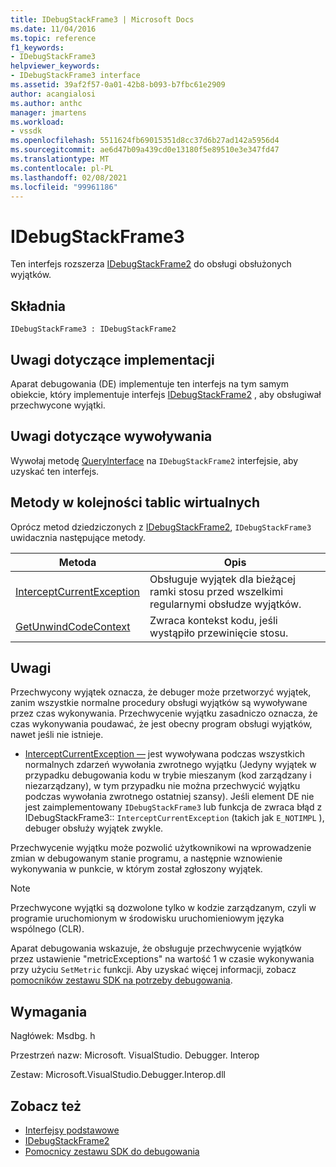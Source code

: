 ```yaml
---
title: IDebugStackFrame3 | Microsoft Docs
ms.date: 11/04/2016
ms.topic: reference
f1_keywords:
- IDebugStackFrame3
helpviewer_keywords:
- IDebugStackFrame3 interface
ms.assetid: 39af2f57-0a01-42b8-b093-b7fbc61e2909
author: acangialosi
ms.author: anthc
manager: jmartens
ms.workload:
- vssdk
ms.openlocfilehash: 5511624fb69015351d8cc37d6b27ad142a5956d4
ms.sourcegitcommit: ae6d47b09a439cd0e13180f5e89510e3e347fd47
ms.translationtype: MT
ms.contentlocale: pl-PL
ms.lasthandoff: 02/08/2021
ms.locfileid: "99961186"
---
```

# <a name="idebugstackframe3"></a>IDebugStackFrame3
Ten interfejs rozszerza [IDebugStackFrame2](../../../extensibility/debugger/reference/idebugstackframe2.md) do obsługi obsłużonych wyjątków.

## <a name="syntax"></a>Składnia

```
IDebugStackFrame3 : IDebugStackFrame2
```

## <a name="notes-for-implementers"></a>Uwagi dotyczące implementacji
 Aparat debugowania (DE) implementuje ten interfejs na tym samym obiekcie, który implementuje interfejs [IDebugStackFrame2](../../../extensibility/debugger/reference/idebugstackframe2.md) , aby obsługiwał przechwycone wyjątki.

## <a name="notes-for-callers"></a>Uwagi dotyczące wywoływania
 Wywołaj metodę [QueryInterface](/cpp/atl/queryinterface) na `IDebugStackFrame2` interfejsie, aby uzyskać ten interfejs.

## <a name="methods-in-vtable-order"></a>Metody w kolejności tablic wirtualnych
 Oprócz metod dziedziczonych z [IDebugStackFrame2](../../../extensibility/debugger/reference/idebugstackframe2.md), `IDebugStackFrame3` uwidacznia następujące metody.

|Metoda|Opis|
|------------|-----------------|
|[InterceptCurrentException](../../../extensibility/debugger/reference/idebugstackframe3-interceptcurrentexception.md)|Obsługuje wyjątek dla bieżącej ramki stosu przed wszelkimi regularnymi obsłudze wyjątków.|
|[GetUnwindCodeContext](../../../extensibility/debugger/reference/idebugstackframe3-getunwindcodecontext.md)|Zwraca kontekst kodu, jeśli wystąpiło przewinięcie stosu.|

## <a name="remarks"></a>Uwagi
 Przechwycony wyjątek oznacza, że debuger może przetworzyć wyjątek, zanim wszystkie normalne procedury obsługi wyjątków są wywoływane przez czas wykonywania. Przechwycenie wyjątku zasadniczo oznacza, że czas wykonywania poudawać, że jest obecny program obsługi wyjątków, nawet jeśli nie istnieje.

- [InterceptCurrentException —](../../../extensibility/debugger/reference/idebugstackframe3-interceptcurrentexception.md) jest wywoływana podczas wszystkich normalnych zdarzeń wywołania zwrotnego wyjątku (Jedyny wyjątek w przypadku debugowania kodu w trybie mieszanym (kod zarządzany i niezarządzany), w tym przypadku nie można przechwycić wyjątku podczas wywołania zwrotnego ostatniej szansy). Jeśli element DE nie jest zaimplementowany `IDebugStackFrame3` lub funkcja de zwraca błąd z IDebugStackFrame3:: `InterceptCurrentException` (takich jak `E_NOTIMPL` ), debuger obsłuży wyjątek zwykle.

 Przechwycenie wyjątku może pozwolić użytkownikowi na wprowadzenie zmian w debugowanym stanie programu, a następnie wznowienie wykonywania w punkcie, w którym został zgłoszony wyjątek.

> [!NOTE]
> Przechwycone wyjątki są dozwolone tylko w kodzie zarządzanym, czyli w programie uruchomionym w środowisku uruchomieniowym języka wspólnego (CLR).

 Aparat debugowania wskazuje, że obsługuje przechwycenie wyjątków przez ustawienie "metricExceptions" na wartość 1 w czasie wykonywania przy użyciu `SetMetric` funkcji. Aby uzyskać więcej informacji, zobacz [pomocników zestawu SDK na potrzeby debugowania](../../../extensibility/debugger/reference/sdk-helpers-for-debugging.md).

## <a name="requirements"></a>Wymagania
 Nagłówek: Msdbg. h

 Przestrzeń nazw: Microsoft. VisualStudio. Debugger. Interop

 Zestaw: Microsoft.VisualStudio.Debugger.Interop.dll

## <a name="see-also"></a>Zobacz też
- [Interfejsy podstawowe](../../../extensibility/debugger/reference/core-interfaces.md)
- [IDebugStackFrame2](../../../extensibility/debugger/reference/idebugstackframe2.md)
- [Pomocnicy zestawu SDK do debugowania](../../../extensibility/debugger/reference/sdk-helpers-for-debugging.md)
